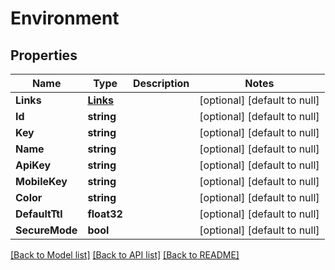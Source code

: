 # Environment

## Properties
Name | Type | Description | Notes
------------ | ------------- | ------------- | -------------
**Links** | [**Links**](Links.md) |  | [optional] [default to null]
**Id** | **string** |  | [optional] [default to null]
**Key** | **string** |  | [optional] [default to null]
**Name** | **string** |  | [optional] [default to null]
**ApiKey** | **string** |  | [optional] [default to null]
**MobileKey** | **string** |  | [optional] [default to null]
**Color** | **string** |  | [optional] [default to null]
**DefaultTtl** | **float32** |  | [optional] [default to null]
**SecureMode** | **bool** |  | [optional] [default to null]

[[Back to Model list]](../README.md#documentation-for-models) [[Back to API list]](../README.md#documentation-for-api-endpoints) [[Back to README]](../README.md)


